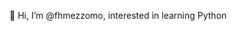 👋 Hi, I’m @fhmezzomo, interested in learning Python


<!---
fhmezzomo/fhmezzomo is a ✨ special ✨ repository because its `README.md` (this file) appears on your GitHub profile.
You can click the Preview link to take a look at your changes.
--->
